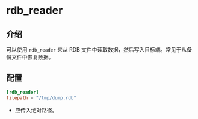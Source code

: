 # rdb_reader

## 介绍

可以使用 `rdb_reader` 来从 RDB 文件中读取数据，然后写入目标端。常见于从备份文件中恢复数据。

## 配置

```toml
[rdb_reader]
filepath = "/tmp/dump.rdb"
```

* 应传入绝对路径。
